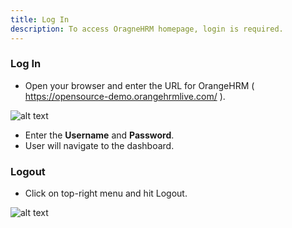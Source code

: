```yaml
---
title: Log In
description: To access OragneHRM homepage, login is required.
---
```


### Log In

+ Open your browser and enter the URL for OrangeHRM ( https://opensource-demo.orangehrmlive.com/ ).

![alt text](/Login.png "Login") 

+ Enter the **Username** and **Password**.
+ User will navigate to the dashboard.

### Logout

+ Click on top-right menu and hit Logout.

![alt text](/Logout.png "Logout")
